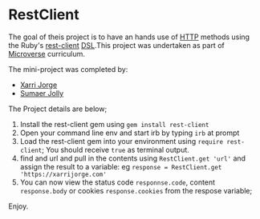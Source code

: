# RestClient

The goal of theis project is to have an hands use of [HTTP](https://developer.mozilla.org/en-US/docs/Web/HTTP) methods using the Ruby's [rest-client](https://github.com/rest-client/rest-client) [DSL](https://en.wikipedia.org/wiki/Domain-specific_language).This project was undertaken as part of [Microverse](https://microverse.org) curriculum.

The mini-project was completed by:

- [Xarri Jorge](https://github.com/xarrijorge)
- [Sumaer Jolly](https://githhub.com/sumaerjolly)


The Project details are below;

1. Install the rest-client gem  using `gem install rest-client`
2. Open your command line env and start irb by typing `irb` at prompt
3. Load the rest-client gem into your environment using `require rest-client`; You should receive `true` as terminal output.
4. find and url and pull in the contents using `RestClient.get 'url'` and assign the result to a variable: eg `response = RestClient.get 'https://xarrijorge.com'`
5. You can now view the status code `responnse.code`, content `response.body` or cookies `response.cookies` from the respose variable;

Enjoy. 
